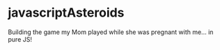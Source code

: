 # javascriptAsteroids
Building the game my Mom played while she was pregnant with me... in pure JS!
